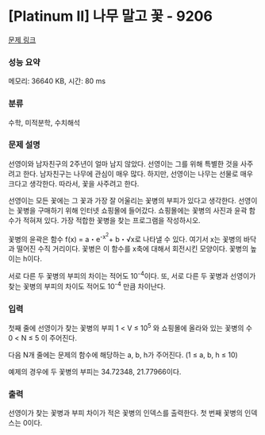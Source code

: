# [Platinum II] 나무 말고 꽃 - 9206 

[문제 링크](https://www.acmicpc.net/problem/9206) 

### 성능 요약

메모리: 36640 KB, 시간: 80 ms

### 분류

수학, 미적분학, 수치해석

### 문제 설명

<p>선영이와 남자친구의 2주년이 얼마 남지 않았다. 선영이는 그를 위해 특별한 것을 사주려고 한다. 남자친구는 나무에 관심이 매우 많다. 하지만, 선영이는 나무는 선물로 매우 크다고 생각한다. 따라서, 꽃을 사주려고 한다.</p>

<p>선영이는 모든 꽃에는 그 꽃과 가장 잘 어울리는 꽃병의 부피가 있다고 생각한다. 선영이는 꽃병을 구매하기 위해 인터넷 쇼핑몰에 들어갔다. 쇼핑몰에는 꽃병의 사진과 윤곽 함수가 적혀져 있다. 가장 적합한 꽃병을 찾는 프로그램을 작성하시오.</p>

<p>꽃병의 윤곽은 함수 f(x) = a・e<sup>-x<sup>2</sup></sup>+ b・√x로 나타낼 수 있다. 여기서 x는 꽃병의 바닥과 떨어진 수직 거리이다. 꽃병은 이 함수를 x축에 대해서 회전시킨 모양이다. 꽃병의 높이는 h이다.</p>

<p>서로 다른 두 꽃병의 부피의 차이는 적어도 10<sup>-4</sup>이다. 또, 서로 다른 두 꽃병과 선영이가 찾는 꽃병의 부피의 차이도 적어도 10<sup>-4</sup> 만큼 차이난다.</p>

### 입력 

 <p>첫째 줄에 선영이가 찾는 꽃병의 부피 1 < V ≤ 10<sup>5</sup> 와 쇼핑몰에 올라와 있는 꽃병의 수 0 < N ≤ 5 이 주어진다.</p>

<p>다음 N개 줄에는 문제의 함수에 해당하는 a, b, h가 주어진다. (1 ≤ a, b, h ≤ 10)</p>

<p>예제의 경우에 두 꽃병의 부피는 34.72348, 21.77966이다.</p>

### 출력 

 <p>선영이가 찾는 꽃병과 부피 차이가 적은 꽃병의 인덱스를 출력한다. 첫 번째 꽃병의 인덱스는 0이다.</p>

